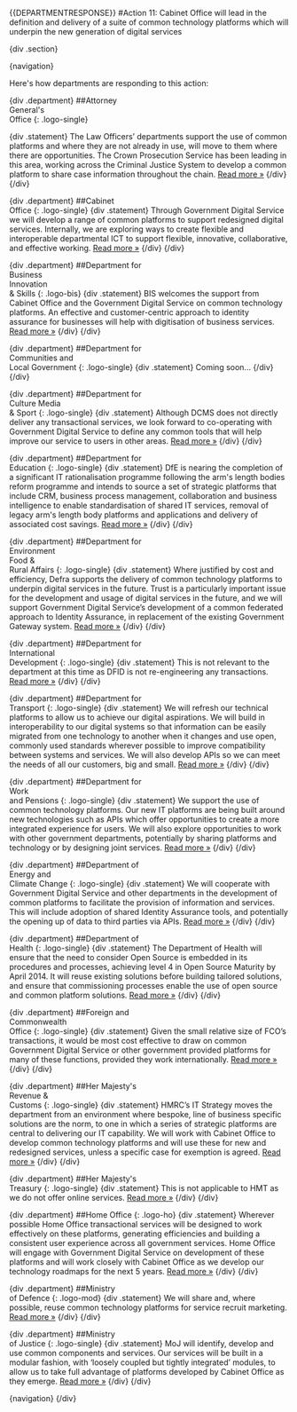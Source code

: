 {{DEPARTMENTRESPONSE}}
#Action 11: Cabinet Office will lead in the definition and delivery of a suite of common technology platforms which will underpin the new generation of digital services

{div .section}

{navigation}

Here's how departments are responding to this action:



{div .department}
##Attorney <br> General's <br> Office
{: .logo-single}

{div .statement}
The Law Officers’ departments support the use of common platforms and where they are not already in use, will move to them where there are opportunities. The Crown Prosecution Service has been leading in this area, working across the Criminal Justice System to develop a common platform to share case information throughout the chain. [Read more »](https://www.gov.uk/government/publications/law-officers-departments-digital-strategy)
{/div}
{/div}

{div .department}
##Cabinet<br>Office
{: .logo-single}
{div .statement}
Through Government Digital Service we will develop a range of common platforms to support redesigned digital services. Internally, we are exploring ways to create flexible and interoperable departmental ICT to support flexible, innovative, collaborative, and effective working. [Read more »](http://www.cabinetoffice.gov.uk/resource-library/cabinet-office-digital-strategy)
{/div}
{/div}

{div .department}
##Department for<br>Business<br>Innovation<br>& Skills
{: .logo-bis}
{div .statement}
BIS welcomes the support from Cabinet Office and the Government Digital Service on common technology platforms. An effective and customer-centric approach to identity assurance for businesses will help with digitisation of business services. [Read more »](http://discuss.bis.gov.uk/digitalstrategy)
{/div}
{/div}

{div .department}
##Department for<br>Communities and<br>Local Government
{: .logo-single}
{div .statement}
Coming soon...
{/div}
{/div}

{div .department}
##Department for<br>Culture Media<br>& Sport
{: .logo-single}
{div .statement}
Although DCMS does not directly deliver any transactional services, we look forward to co-operating with Government Digital Service to define any common tools that will help improve our service to users in other areas. [Read more »](http://www.dcms.gov.uk/publications/9586.aspx)
{/div}
{/div}


{div .department}
##Department for<br>Education
{: .logo-single}
{div .statement}
DfE is nearing the completion of a significant IT rationalisation programme following the arm's length bodies reform programme and intends to source a set of strategic platforms that include CRM, business process management, collaboration and business intelligence to enable standardisation of shared IT services, removal of legacy arm's length body platforms and applications and delivery of associated cost savings. [Read more »](http://www.education.gov.uk/digitalstrategy)
{/div}
{/div}

{div .department}
##Department for<br>Environment<br>Food &<br>Rural Affairs
{: .logo-single}
{div .statement}
Where justified by cost and efficiency, Defra supports the delivery of common technology platforms to underpin digital services in the future. Trust is a particularly important issue for the development and usage of digital services in the future, and we will support Government Digital Service’s development of a common federated approach to Identity Assurance, in replacement of the existing Government Gateway system. [Read more »](http://www.defra.gov.uk/publications/2012/12/20/pb13863-digital-strategy-2012/)
{/div}
{/div}

{div .department}
##Department for<br>International<br>Development
{: .logo-single}
{div .statement}
This is not relevant to the department at this time as DFID is not re-engineering any transactions. [Read more »](http://www.dfid.gov.uk/about-us/How-we-measure-progress/dfid-digital-strategy/)
{/div}
{/div}

{div .department}
##Department for<br>Transport
{: .logo-single}
{div .statement}
We will refresh our technical platforms to allow us to achieve our digital aspirations. We will build in interoperability to our digital systems so that information can be easily migrated from one technology to another when it changes and use open, commonly used standards wherever possible to improve compatibility between systems and services. We will also develop APIs so we can meet the needs of all our customers, big and small. [Read more »](https://www.gov.uk/government/publications/department-for-transport-digital-strategy)
{/div}
{/div}

{div .department}
##Department for<br>Work<br>and Pensions
{: .logo-single}
{div .statement}
We support the use of common technology platforms. Our new IT platforms are being built around new technologies such as APIs which offer opportunities to create a more integrated experience for users. We will also explore opportunities to work with other government departments, potentially by sharing platforms and technology or by designing joint services. [Read more »](http://www.dwp.gov.uk/publications/corporate-publications/digital-strategy.shtml)
{/div}
{/div}

{div .department}
##Department of<br>Energy and<br>Climate Change
{: .logo-single}
{div .statement}
We will cooperate with Government Digital Service and other departments in the development of common platforms to facilitate the provision of information and services. This will include adoption of shared Identity Assurance tools, and potentially the opening up of data to third parties via APIs. [Read more »](http://www.decc.gov.uk/en/content/cms/about/our_goals/our_goals.aspx#dds)
{/div}
{/div}


{div .department}
##Department of<br>Health
{: .logo-single}
{div .statement}
The Department of Health will ensure that the need to consider Open Source is embedded in its procedures and processes, achieving level 4 in Open Source Maturity by April 2014. It will reuse existing solutions before building tailored solutions, and ensure that commissioning processes enable the use of open source and common platform solutions. [Read more »](http://digitalhealth.dh.gov.uk/digital-strategy)
{/div}
{/div}

{div .department}
##Foreign and<br>Commonwealth<br>Office
{: .logo-single}
{div .statement}
Given the small relative size of FCO’s transactions, it would be most cost effective to draw on common Government Digital Service or other government provided platforms for many of these functions, provided they work internationally. [Read more »](https://www.gov.uk/government/publications/the-fco-digital-strategy)
{/div}
{/div}

{div .department}
##Her Majesty's<br>Revenue &<br>Customs
{: .logo-single}
{div .statement}
HMRC’s IT Strategy moves the department from an environment where bespoke, line of business specific solutions are the norm, to one in which a series of strategic platforms are central to delivering our IT capability. We will work with Cabinet Office to develop common technology platforms and will use these for new and redesigned services, unless a specific case for exemption is agreed. [Read more »](http://www.hmrc.gov.uk/about/2012-digital-strategy.pdf)
{/div}
{/div}

{div .department}
##Her Majesty's<br>Treasury
{: .logo-single}
{div .statement}
This is not applicable to HMT as we do not offer online services. [Read more »](http://www.hm-treasury.gov.uk/digital_strategy)
{/div}
{/div}

{div .department}
##Home Office
{: .logo-ho}
{div .statement}
Wherever possible Home Office transactional services will be designed to work effectively on these platforms, generating efficiencies and building a consistent user experience across all government services. Home Office will engage with Government Digital Service on development of these platforms and will work closely with Cabinet Office as we develop our technology roadmaps for the next 5 years. [Read more »](http://www.homeoffice.gov.uk/publications/about-us/corporate-publications/ho-digital-strategy/)
{/div}
{/div}

{div .department}
##Ministry<br>of Defence
{: .logo-mod}
{div .statement}
We will share and, where possible, reuse common technology platforms for service recruit marketing. [Read more »](https://www.gov.uk/government/publications/digital-in-defence)
{/div}
{/div}

{div .department}
##Ministry<br>of Justice
{: .logo-single}
{div .statement}
MoJ will identify, develop and use common components and services. Our services will be built in a modular fashion, with ‘loosely coupled but tightly integrated’ modules, to allow us to take full advantage of platforms developed by Cabinet Office as they emerge. [Read more »](http://open.justice.gov.uk/digital-strategy/#theme-03-breaking-barriers-to-digital-transformation)
{/div}
{/div}

{navigation}
{/div}






